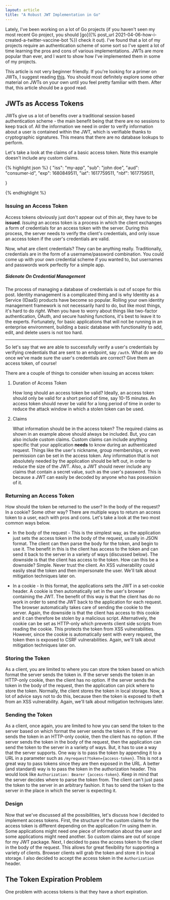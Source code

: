 ```yaml
---
layout: article
title: "A Robust JWT Implementation in Go"
---
```


Lately, I've been working on a lot of Go projects (if you haven't seen my most recent Go project, you should [go]({% post_url 2021-04-06-how-i-created-a-twitter-vaccine-bot %}) check it out). I've found that a lot of my projects require an authentication scheme of some sort so I've spent a lot of time learning the pros and cons of various implementations. JWTs are more popular than ever, and I want to show how I've implemented them in some of my projects.

This article is not very beginner friendly. If you're looking for a primer on JWTs, I suggest reading [this](https://jwt.io/introduction). You should most definitely explore some other material on JWTs on your own until you feel pretty familiar with them. After that, this article should be a good read.

## JWTs as Access Tokens
JWTs give us a lot of benefits over a traditional session based authentication scheme - the main benefit being that there are no sessions to keep track of. All the information we need in order to verify information about a user is contained within the JWT, which is verifiable thanks to cryptographic signatures. This means that there are no database lookups to perform.

Let's take a look at the claims of a basic access token. Note this example doesn't include any custom claims.

{% highlight json %}
{
    "iss": "my-app",
    "sub": "john doe",
    "aud": "consumer-id",
    "exp": 1680849511,
    "iat": 1617759511,
    "nbf": 1617759511,

}

{% endhighlight %}

### Issuing an Access Token
Access tokens obviously just don't appear out of thin air, they have to be **issued**. *Issuing* an access token is a process in which the client exchanges a form of credentials for an access token with the server. During this process, the server needs to verify the client's credentials, and only issue an access token if the user's credentials are valid.

Now, what are client credentials? They can be anything really. Traditionally, credentials are in the form of a username/password combination. You could come up with your own credential scheme if you wanted to, but usernames and passwords work perfectly for a simple app.

##### Sidenote On Credential Management
The process of managing a database of credentials is out of scope for this post. Identity management is a complicated thing and is why Identity as a Service (IDaaS) products have become so popular. Rolling your own identity management framework is not necessarily hard to do, but like most things, it's hard to do *right*. When you have to worry about things like two-factor authentication, OAuth, and secure hashing functions, it's best to leave it to the experts. Fortunately, for basic applications that will not be running in an enterprise environment, building a basic database with functionality to add, edit, and delete users is not too hard.

___

So let's say that we are able to successfully verify a user's credentials by verifying credentials that are sent to an endpoint, say `/auth`. What do we do once we've made sure the user's credentials are correct? Give them an access token, of course!

There are a couple of things to consider when issuing an access token:

1. Duration of Access Token
   
   How long should an access token be valid? Ideally, an access token should only be valid for a short period of time, say 10-15 minutes. An access token should never be valid for a long period of time in order to reduce the attack window in which a stolen token can be used. 

2. Claims
   
   What information should be in the access token? The required claims as shown in an example above should always be included. But, you can also include custom claims. Custom claims can include anything specific that your application **needs** to know during an authenticated request. Things like the user's nickname, group memberships, or even permission can be set in the access token. Any information that is not absolutely needed by the application should be left out, in order to reduce the size of the JWT. Also, a JWT should never include any claims that contain a secret value, such as the user's password. This is because a JWT can easily be decoded by anyone who has possession of it. 

### Returning an Access Token
   
How should the token be returned to the user? In the body of the request? In a cookie? Some other way? There are multiple ways to return an access token to a user, each with pros and cons. Let's take a look at the two most common ways below.
  
  * In the body of the request - This is the simplest way, as the application just sets the access token in the body of the request, usually in JSON format. The client can then parse the body for the token, and begin to use it. The benefit in this is the client has access to the token and can send it back to the server in a variety of ways (discussed below). The downside is that the client has access to the token. How can this be a downside? Simple. Never trust the client. An XSS vulnerability could easily steal the token and then impersonate the user. We'll talk about mitigation techniques later on.

  * In a cookie - In this format, the applications sets the JWT in a set-cookie header. A cookie is then automatically set in the user's browser containing the JWT. The benefit of this way is that the client has do no work in order to send the JWT back to the application for each request. The browser automatically takes care of sending the cookie to the server. Again, the downside is that the client has access to this cookie and it can therefore be stolen by a malicious script. Alternatively, the cookie can be set as HTTP-only which prevents client side scripts from reading the cookie. This protects the token from XSS vulnerabilities. However, since the cookie is automatically sent with every request, the token then is exposed to CSRF vulnerabilities. Again, we'll talk about mitigation techniques later on.

### Storing the Token

As a client, you are limited to where you can store the token based on which format the server sends the token in. If the server sends the token in an HTTP-only cookie, then the client has no option. If the server sends the token in the body of the request, then the application can pick where to store the token. Normally, the client stores the token in local storage. Now, a lot of advice says not to do this, because then the token is exposed to theft from an XSS vulnerability. Again, we'll talk about mitigation techniques later.

### Sending the Token

As a client, once again, you are limited to how you can send the token to the server based on which format the server sends the token in. If the server sends the token in an HTTP-only cookie, then the client has no option. If the server sends the token in the body of the request, then the application can send the token to the server in a variety of ways. But, it has to use a way that the server supports. One way is to pass the token by appending it to a URL in a parameter such as `/myrequest?token={access-token}`. This is not a great way to pass tokens since they are then exposed in the URL. A better (and standard) way is to pass the token in the authorization header. This would look like `Authorization: Bearer {access-token}`. Keep in mind that the server decides where to parse the token from. The client can't just pass the token to the server in an arbitrary fashion. It has to send the token to the server in the place in which the server is expecting it.

### Design

Now that we've discussed all the possibilities, let's discuss how I decided to implement access tokens. First, the structure of the custom claims for the access token is different depending on the application I'm using them in. Some applications might need one piece of information about the user and some applications might need another. So custom claims are out of scope for my JWT package. Next, I decided to pass the access token to the client in the body of the request. This allows for great flexibility for supporting a variety of clients. Browser clients will grab the token and store it in local storage. I also decided to accept the access token in the `Authorization` header. 

## The Token Expiration Problem

One problem with access tokens is that they have a short expiration. 